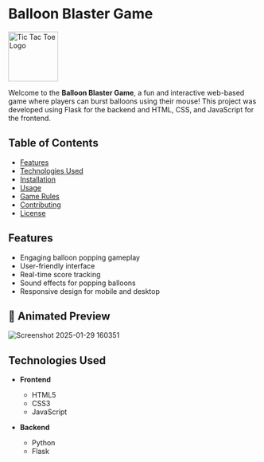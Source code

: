 # Balloon Blaster Game  
<img src="https://github.com/user-attachments/assets/6cceb8dc-a49c-4be5-bdc6-7db617e74c05" alt="Tic Tac Toe Logo" width="100"/>

Welcome to the **Balloon Blaster Game**, a fun and interactive web-based game where players can burst balloons using their mouse! This project was developed using Flask for the backend and HTML, CSS, and JavaScript for the frontend.  

## Table of Contents  

- [Features](#features)  
- [Technologies Used](#technologies-used)  
- [Installation](#installation)  
- [Usage](#usage)  
- [Game Rules](#game-rules)  
- [Contributing](#contributing)  
- [License](#license)  

## Features  

- Engaging balloon popping gameplay  
- User-friendly interface  
- Real-time score tracking  
- Sound effects for popping balloons  
- Responsive design for mobile and desktop
   
## 🎥 Animated Preview
![Screenshot 2025-01-29 160351](https://github.com/user-attachments/assets/996c9a2a-c642-47a7-9e94-48e33e4c8c35)

## Technologies Used  

- **Frontend**  
  - HTML5  
  - CSS3  
  - JavaScript  
  
- **Backend**  
  - Python  
  - Flask   

